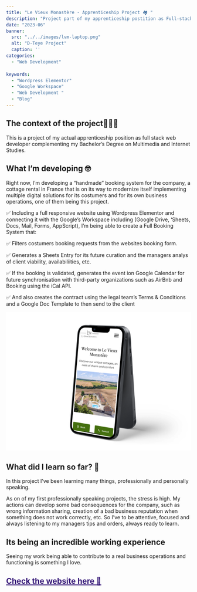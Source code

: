 ```yaml
---
title: "Le Vieux Monastère - Apprenticeship Project 🏘️ "
description: "Project part of my apprenticeship postition as Full-stack Web Developer"
date: "2023-06"
banner:
  src: "../../images/lvm-laptop.png"
  alt: "D-Teye Project"
  caption: ''
categories:
  - "Web Development"

keywords:
  - "Wordpress Elementor"
  - "Google Workspace"
  - "Web Development "
  - "Blog"
---
```

## The context of the project🧑🏻‍💻

This is a project of my actual apprenticeship position as full stack web developer complementing my Bachelor’s Degree on Multimedia and Internet Studies.

## What I’m developing 🤓

Right now, I’m developing a “handmade” booking system for the company, a cottage rental in France that is on its way to modernize itself implementing multiple digital solutions for its costumers and for its own business operations, one of them being this project.

✅ Including a full responsive website using Wordpress Elementor and connecting it with the Google’s Workspace including (Google Drive, ‘Sheets, Docs, Mail, Forms, AppScript), I’m being able to create a Full Booking System that:

✅ Filters costumers booking requests from the websites booking form.

✅ Generates a Sheets Entry for its future curation and the managers analys of client viability, availabiliities, etc.

✅ If the booking is validated, generates the event ion Google Calendar for future synchronisation with third-party organizations such as AirBnb and Booking using the iCal API.

✅ And also creates the contract using the legal team’s Terms & Conditions and a Google Doc Template to then send to the client

![iPhone Mockup of Le Vieux Monastère Website ](../../images/lvm-mobile.png "Mockup created with Figma.")

## What did I learn so far? 🧐

In this project I’ve been learning many things, professionally and personally speaking.

As on of my first professionally speaking projects, the stress is high. My actions can develop some bad consequences for the company, such as wrong information sharing, creation of a bad business reputation when something does not work correctly, etc. So I’ve to be attentive, focused and always listening to my managers tips and orders, always ready to learn.

## Its being an incredible working experience

Seeing my work being able to contribute to a real business operations and functioning  is something I love.

## <a href ="https://levieuxmonastere.com/en/home/" style="text-decoration:underline;color:#341677">Check the website here 👀 </a>

